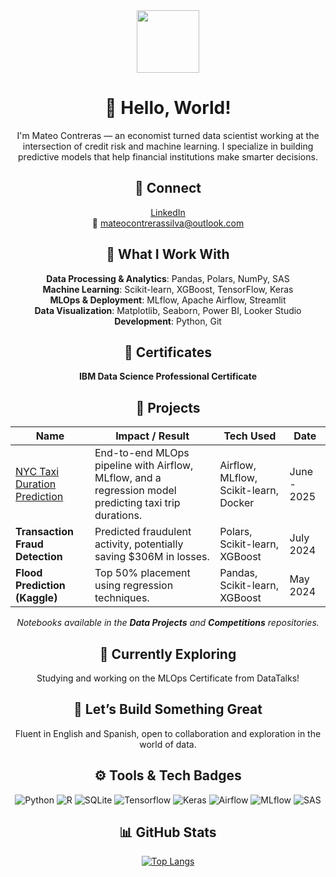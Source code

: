 
<div id="header" align="center">
  <img src="https://media.giphy.com/media/M9gbBd9nbDrOTu1Mqx/giphy.gif" width="100"/>





# 👋 Hello, World!

I'm Mateo Contreras — an economist turned data scientist working at the intersection of credit risk and machine learning. I specialize in building predictive models that help financial institutions make smarter decisions.



## 🔗 Connect
[LinkedIn](https://www.linkedin.com/in/mateocontreras/)  
📧 mateocontrerassilva@outlook.com



## 🧠 What I Work With
**Data Processing & Analytics**: Pandas, Polars, NumPy, SAS  
**Machine Learning**: Scikit-learn, XGBoost, TensorFlow, Keras  
**MLOps & Deployment**: MLflow, Apache Airflow, Streamlit  
**Data Visualization**: Matplotlib, Seaborn, Power BI, Looker Studio  
**Development**: Python, Git



## 📄 Certificates

**IBM Data Science Professional Certificate**  



## 📂 Projects

| Name                         | Impact / Result                                                                 | Tech Used                              | Date        |
|------------------------------|----------------------------------------------------------------------------------|----------------------------------------|-------------|
| [NYC Taxi Duration Prediction](https://github.com/Mateocontrerass/NYC-Taxi-Duration-Prediction-An-Apache-Airflow-Project) | End-to-end MLOps pipeline with Airflow, MLflow, and a regression model predicting taxi trip durations. | Airflow, MLflow, Scikit-learn, Docker | June - 2025 |
| **Transaction Fraud Detection** | Predicted fraudulent activity, potentially saving $306M in losses.               | Polars, Scikit-learn, XGBoost          | July 2024   |
| **Flood Prediction (Kaggle)**   | Top 50% placement using regression techniques.                                 | Pandas, Scikit-learn, XGBoost          | May 2024    |

_Notebooks available in the **Data Projects** and **Competitions** repositories._



## 🧭 Currently Exploring

Studying and working on the MLOps Certificate from DataTalks!

## 💬 Let’s Build Something Great  
Fluent in English and Spanish, open to collaboration and exploration in the world of data.


## ⚙️ Tools & Tech Badges
  
  ![Python](https://img.shields.io/badge/python-3670A0?style=for-the-badge&logo=python&logoColor=ffdd54)
  ![R](https://img.shields.io/badge/r-%23276DC3.svg?style=for-the-badge&logo=r&logoColor=white)
  ![SQLite](https://img.shields.io/badge/sqlite-%2307405e.svg?style=for-the-badge&logo=sqlite&logoColor=white)
  ![Tensorflow](https://img.shields.io/badge/TensorFlow-FF6F00?style=for-the-badge&logo=tensorflow&logoColor=white)
  ![Keras](https://img.shields.io/badge/Keras-FF0000?style=for-the-badge&logo=keras&logoColor=white)
  ![Airflow](https://img.shields.io/badge/apache%20airflow-017CEE?style=for-the-badge&logo=apacheairflow&logoColor=white)
  ![MLflow](https://img.shields.io/badge/MLflow-02060A?style=for-the-badge&logo=mlflow&logoColor=white)
  ![SAS](https://img.shields.io/badge/SAS-0278AA?style=for-the-badge&logo=sas&logoColor=white)

## 📊 GitHub Stats
  
  [![Top Langs](https://github-readme-stats.vercel.app/api/top-langs/?username=mateocontrerass)](https://github.com/anuraghazra/github-readme-stats)



 <img src="https://komarev.com/ghpvc/?username=mateocontrerass&style=flat-square&color=blue" alt=""/>














